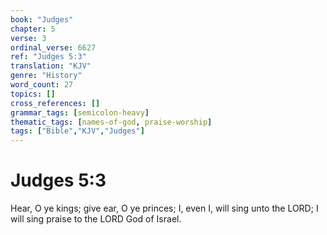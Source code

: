 ```yaml
---
book: "Judges"
chapter: 5
verse: 3
ordinal_verse: 6627
ref: "Judges 5:3"
translation: "KJV"
genre: "History"
word_count: 27
topics: []
cross_references: []
grammar_tags: [semicolon-heavy]
thematic_tags: [names-of-god, praise-worship]
tags: ["Bible","KJV","Judges"]
---
```


# Judges 5:3

Hear, O ye kings; give ear, O ye princes; I, even I, will sing unto the LORD; I will sing praise to the LORD God of Israel.
